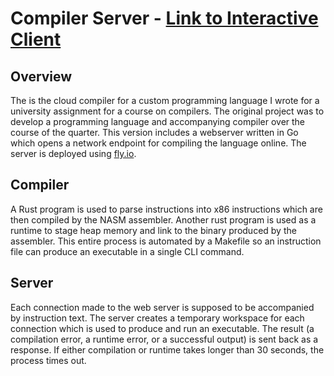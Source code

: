 # Compiler Server - [Link to Interactive Client](https://github.com/ec-2018/custom-language-client)

## Overview

The is the cloud compiler for a custom programming language I wrote for a university assignment for a course on compilers. The original project was to develop a programming language and accompanying compiler over the course of the quarter. This version includes a webserver written in Go which opens a network endpoint for compiling the language online. The server is deployed using [fly.io](fly.io).

## Compiler

A Rust program is used to parse instructions into x86 instructions which are then compiled by the NASM assembler. Another rust program is used as a runtime to stage heap memory and link to the binary produced by the assembler. This entire process is automated by a Makefile so an instruction file can produce an executable in a single CLI command.

## Server

Each connection made to the web server is supposed to be accompanied by instruction text. The server creates a temporary workspace for each connection which is used to produce and run an executable. The result (a compilation error, a runtime error, or a successful output) is sent back as a response. If either compilation or runtime takes longer than 30 seconds, the process times out.

